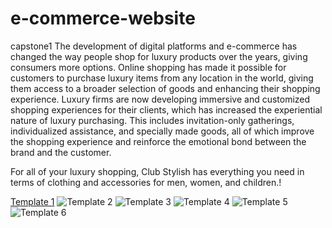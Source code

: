 # e-commerce-website
capstone1
The development of digital platforms and e-commerce has changed the way people shop for luxury products over the years, giving consumers more options. Online shopping has made it possible for customers to purchase luxury items from any location in the world, giving them access to a broader selection of goods and enhancing their shopping experience. Luxury firms are now developing immersive and customized shopping experiences for their clients, which has increased the experiential nature of luxury purchasing. This includes invitation-only gatherings, individualized assistance, and specially made goods, all of which improve the shopping experience and reinforce the emotional bond between the brand and the customer.

For all of your luxury shopping, Club Stylish has everything you need in terms of clothing and accessories for men, women, and children.!

[Template 1](https://user-images.githubusercontent.com/129992490/233662245-e86ecb86-d041-47fd-bbdf-c3819ba76f00.JPG)
![Template 2](https://user-images.githubusercontent.com/129992490/233662307-f3b8dfcb-be9f-42dd-98ee-a55ef68ba1fa.JPG)
![Template 3](https://user-images.githubusercontent.com/129992490/233662328-26f0fce5-8eb1-445b-b8de-0c057a88e1ac.JPG)
![Template 4](https://user-images.githubusercontent.com/129992490/233662337-c6063db8-772a-4913-bc68-882aabdc03aa.JPG)
![Template 5](https://user-images.githubusercontent.com/129992490/233662348-86e9b83e-f88c-4c37-add9-cbe5385424b2.JPG)
![Template 6](https://user-images.githubusercontent.com/129992490/233662361-97971b86-2843-47d3-9176-35fa5f29e7c2.JPG)
